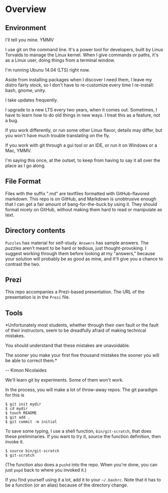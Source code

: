 Overview
=========

Environment
-----------

I'll tell you mine. YMMV

I use git on the command line. It's a power tool for developers, built by Linus Torvalds to manage the Linux kernel.
When I give commands or paths, it's as a Linux user, doing things from a terminal window.

I'm running Ubunu 14.04 (LTS) right now.

Aside from installing packages when I discover I need them, I leave my distro fairly stock,
so I don't have to re-customize every time I re-install: bash, gnome, unity.

I take updates frequently.

I upgrade to a new LTS every two years, when it comes out. Sometimes, I have to learn how to do old things in new ways.
I treat this as a feature, not a bug.

If you work differently, or run some other Linux flavor, details may differ,
but you won't have much trouble translating on the fly.

If you work with git through a gui tool or an IDE, or run it on Windows or a Mac, YMMV.

I'm saying this once, at the outset, to keep from having to say it all over the place as I go along.

File Format
-----------

Files with the suffix ".md" are textfiles formatted with GitHub-flavored markdown.
This repo is on GitHub, and Markdown is unobtrusive enough that I can get a fair amount of bang-for-the-buck by using it. They should format nicely on GitHub, without making them hard to read or manipulate as text.

Directory contents
------------------

`Puzzles` has material for self-study.
`Answers` has sample answers.
The puzzles aren't meant to be hard or tedious, just thought-provoking.
I suggest working through them before looking at my "answers," because your solution will probably be as good as mine, and it'll give you a chance to contrast the two.

Prezi
-----

This repo accompanies a Prezi-based presentation. The URL of the presentation is in the `Prezi` file.

Tools
-----

*Unfortunately most students, whether through their own fault
or the fault of their instructors, seem to be dreadfully afraid
of making technical mistakes. 

You should understand that these mistakes are unavoidable.

The sooner you make your first five thousand mistakes 
the sooner you will be able to correct them.*

  -- Kimon Nicolaides

We'll learn git by experiments. Some of them won't work.

In the process, you will make a lot of throw-away repos. The git paradigm for this is

    $ git init mydir
    $ cd mydir
    $ touch README
    $ git add .
    $ git commit -m initial

To save some typing, I use a shell function,
`bin/git-scratch`, that does these preliminaries.
If you want to try it, source the function definition, then invoke it.

    $ source bin/git-scratch
    $ git-scratch

(The function also does a `pushd` into the repo.
When you're done, you can just `popd` back to where you invoked it.)

If you find yourself using it a lot, add it to your `~/.bashrc`.
Note that it has to be a function (or an alias) because of the directory change.

